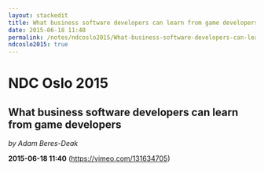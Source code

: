 ```yaml
---
layout: stackedit
title: What business software developers can learn from game developers
date: 2015-06-18 11:40
permalink: /notes/ndcoslo2015/What-business-software-developers-can-learn-from-game-developers.html
ndcoslo2015: true
---
```


# NDC Oslo 2015

## What business software developers can learn from game developers
*by Adam Beres-Deak*

**2015-06-18 11:40** (https://vimeo.com/131634705)